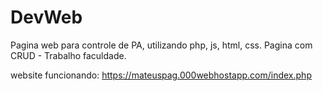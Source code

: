 # DevWeb

Pagina web para controle de PA, utilizando php, js, html, css.
Pagina com CRUD - Trabalho faculdade.

website funcionando: https://mateuspag.000webhostapp.com/index.php
